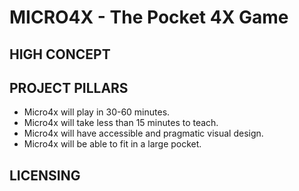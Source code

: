 # MICRO4X - The Pocket 4X Game

## HIGH CONCEPT


## PROJECT PILLARS

* Micro4x will play in 30-60 minutes.
* Micro4x will take less than 15 minutes to teach.
* Micro4x will have accessible and pragmatic visual design.
* Micro4x will be able to fit in a large pocket.

## LICENSING